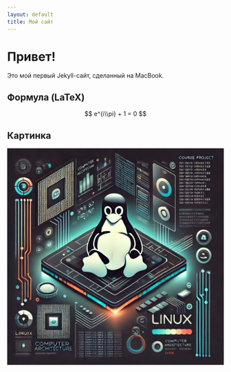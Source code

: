 ```yaml
---
layout: default
title: Мой сайт
---
```


# Привет!

Это мой первый Jekyll-сайт, сделанный на MacBook.  

## Формула (LaTeX)

$$
e^{i\\pi} + 1 = 0
$$

## Картинка

![Обложка](assets/image_site.png)